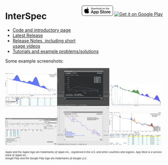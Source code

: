 # InterSpec

 <div style="position: relative; top: -5em; float: right"><a href='https://apps.apple.com/us/app/interspec-radiation-analysis/id1447080767'><img alt='Get it on the Apple App Store' src='releases/assets/apple-badge.svg' width="100"/></a>  <a href='https://play.google.com/store/apps/details?id=gov.sandia.interspec&hl=en_US&pcampaignid=MKT-Other-global-all-co-prtnr-py-PartBadge-Mar2515-1'><img alt='Get it on Google Play' src='https://play.google.com/intl/en_us/badges/images/generic/en_badge_web_generic.png' width="100"/></a></div>

- [Code and introductory page](https://github.com/sandialabs/InterSpec)
- [Latest Release](http://github.com/sandialabs/InterSpec/releases/latest)
- [Release Notes, including short usage videos](https://sandialabs.github.io/InterSpec/releases/)
- [Tutorials and example problems/solutions](https://sandialabs.github.io/InterSpec/tutorials/)


Some example screenshots:

<a href='imgs/overview_W187.png'><img src="imgs/overview_W187.png" width="33%"></a><a href='imgs/nuc_decay_chart_example.png'><img src="imgs/nuc_decay_chart_example.png" width="33%"></a><a href='imgs/ho166m_eu152_ex.png'><img src="imgs/ho166m_eu152_ex.png" width="33%"></a>
<a href='imgs/th232_activity_fit.png'><img src="imgs/th232_activity_fit.png" width="33%"></a><a href='imgs/nuc_decay_chain_example.png'><img src="imgs/nuc_decay_chain_example.png" width="33%"></a><a href='imgs/nuclide_id_help.png'><img src="imgs/nuclide_id_help.png" width="33%"></a>

<!--- ![Dose calculation example](imgs/dose_calculator.png?raw=true "Dose calculator") -->



<div style="font-size:8px; font-style: italic;">Apple and the Apple logo are trademarks of Apple Inc., registered in the U.S. and other countries and regions. App Store is a service mark of Apple Inc.</div>
<div style="font-size:8px; font-style: italic;">Google Play and the Google Play logo are trademarks of Google LLC.</div>

